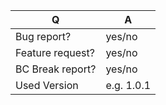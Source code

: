 | Q                | A
| ---------------- | -----
| Bug report?      | yes/no
| Feature request? | yes/no
| BC Break report? | yes/no
| Used Version     | e.g. 1.0.1

<!--
- Please fill in this template according to your issue.
- Otherwise, replace this comment by the description of your issue.
-->
